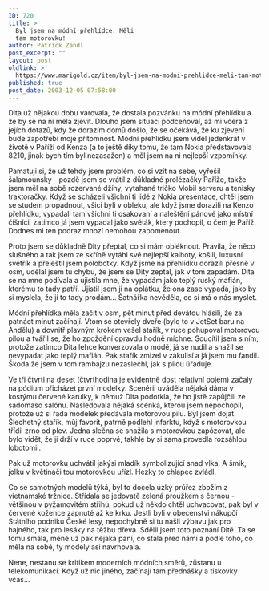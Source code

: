 ```yaml
---
ID: 720
title: >
  Byl jsem na módní přehlídce. Měli
  tam motorovku!
author: Patrick Zandl
post_excerpt: ""
layout: post
oldlink: >
  https://www.marigold.cz/item/byl-jsem-na-modni-prehlidce-meli-tam-motorovku
published: true
post_date: 2003-12-05 07:58:00
---
```

<p>
Dita už nějakou dobu varovala, že dostala pozvánku na módní přehlídku a že by se na ní měla zjevit. Dlouho jsem situaci podceňoval, až mi včera z jejích dotazů, kdy že dorazím domů došlo, že se očekává, že ku zjevení bude zapotřebí moje přítomnost. Módní přehlídku jsem viděl jedenkrát v životě v Paříži od Kenza (a to ještě díky tomu, že tam Nokia představovala 8210, jinak bych tím byl nezasažen) a měl jsem na ni nejlepší vzpomínky. </p>

<p>
Pamatuji si, že už tehdy jsem problém, co si vzít na sebe, vyřešil šalamounsky - pozdě jsem se vrátil z důkladné prolézačky Paříže, takže jsem měl na sobě rozervané džíny, vytahané tričko Mobil serveru a tenisky traktoračky. Když se scházeli všichni ti lidé z Nokia presentace, chtěl jsem se studem propadnout, všici byli v obleku, ale když jsme dorazili na Kenzo přehlídku, vypadali tam všichni ti osakovaní a naleštění pánové jako místní číšníci, zatímco já jsem vypadal jako světák, který pochopil, o čem je Paříž. Dodnes mi ten podraz mnozí nemohou zapomenout. </p>

<p>
Proto jsem se důkladně Dity přeptal, co si mám obléknout. Pravila, že něco slušného a tak jsem ze skříně vytáhl své nejlepší kalhoty, košili, luxusní svetřík a přeleštil jsem polobotky. Když jsme na přehlídku dorazili přesně v osm, udělal jsem tu chybu, že jsem se Dity zeptal, jak v tom zapadám. Dita se na mne podívala a ujistila mne, že vypadám jako teplý ruský mafián, kterému to tady patří. Ujistil jsem ji na oplátku, že ona zase vypadá, jako by si myslela, že jí to tady prodám... Šatnářka nevěděla, co si má o nás myslet. </p>

<p>
Módní přehlídka měla začít v osm, pět minut před devátou hlásili, že za patnáct minut začínají. Vtom se otevřely dveře (bylo to v JetSet baru na Andělu) a dovnitř plavným krokem vešel stařík, v ruce pohupoval motorovou pilou a tvářil se, že ho zpoždění opravdu hodně míchne. Soucítil jsem s ním, protože zatímco Dita lehce konverzovala o módě, já se nudil a snažil se nevypadat jako teplý mafián. Pak stařík zmizel v zákulisí a já jsem mu fandil. Škoda že jsem v tom rambajzu nezaslechl, jak s pilou úřaduje. </p>

<p>
Ve tři čtvrti na deset (čtvrthodina je evidentně dost relativní pojem) začaly na pódium přicházet první modelky. Scenérii uváděla nějaká dáma v kostýmu červené karulky, k němuž Dita podotkla, že ho jistě zapůjčili ze sadomaso salónu. Následovala nějaká scénka, kterou jsem nepochopil, protože už si řada modelek předávala motorovou pilu. Byl jsem dojat. Šlechetný stařík, můj favorit, patrně podlehl infarktu, když s motorovkou třídil zrno od plev. Jedna slečna se snažila s motorovkou zapózovat, ale bylo vidět, že ji drží v ruce poprvé, takhle by si sama provedla rozsáhlou lobotomii. </p>

<p>
Pak už motorovku uchvátil jakýsi mladík symbolizující snad vlka. A šmik, jolku v květináči tou motorovkou uřízl. Hezky to chlapec zvládl. </p>

<p>
Co se samotných modelů týká, byl to docela úzký průřez zbožím z vietnamské tržnice. Střídala se jedovatě zelená proužkem s černou - většinou v pyžamovitém střihu, pokud už někdo chtěl uchvacovat, pak byl v červené kožence zapnuté až ke krku.&#160;Jestli byli v obecenstvi nákupčí Státního podniku České lesy, nepochybně si tu našli výbavu jak pro hajného, tak pro lesáky na těžbu dřeva. Sdělil jsem toto poznání Ditě. Ta se tomu smála, méně už pak nějaká paní, co stála před námi a podle toho, co měla na sobě, ty modely asi navrhovala. </p>

<p>
Nene, nestanu se kritikem moderních módních směrů, zůstanu u telekomunikací. Když už nic jiného, začínají tam přednášky a tiskovky včas...</p>
